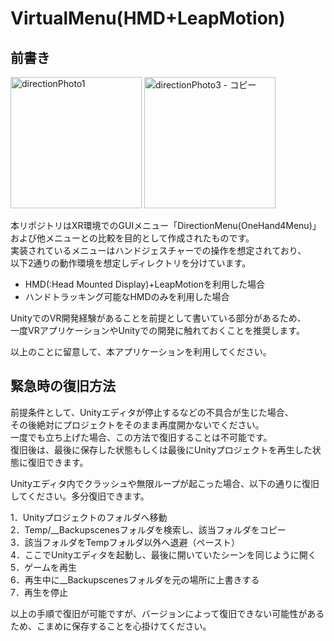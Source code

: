 # VirtualMenu(HMD+LeapMotion)

## 前書き
<img height="210" alt="directionPhoto1" src="https://github.com/user-attachments/assets/895c3370-8565-45d6-9a8b-6d0cccf834eb" />
<img height="210" alt="directionPhoto3 - コピー" src="https://github.com/user-attachments/assets/f89bea69-ece2-44a0-9f86-e524a22cca6a" />

本リポジトリはXR環境でのGUIメニュー「DirectionMenu(OneHand4Menu)」  
および他メニューとの比較を目的として作成されたものです。  
実装されているメニューはハンドジェスチャーでの操作を想定されており、  
以下2通りの動作環境を想定しディレクトリを分けています。
- HMD(:Head Mounted Display)+LeapMotionを利用した場合
- ハンドトラッキング可能なHMDのみを利用した場合

UnityでのVR開発経験があることを前提として書いている部分があるため、  
一度VRアプリケーションやUnityでの開発に触れておくことを推奨します。  

以上のことに留意して、本アプリケーションを利用してください。  

## 緊急時の復旧方法

前提条件として、Unityエディタが停止するなどの不具合が生じた場合、  
その後絶対にプロジェクトをそのまま再度開かないでください。  
一度でも立ち上げた場合、この方法で復旧することは不可能です。  
復旧後は、最後に保存した状態もしくは最後にUnityプロジェクトを再生した状態に復旧できます。  

Unityエディタ内でクラッシュや無限ループが起こった場合、以下の通りに復旧してください。多分復旧できます。  

1．Unityプロジェクトのフォルダへ移動  
2．Temp/__Backupscenesフォルダを検索し、該当フォルダをコピー   
3．該当フォルダをTempフォルダ以外へ退避（ペースト）  
4．ここでUnityエディタを起動し、最後に開いていたシーンを同じように開く  
5．ゲームを再生  
6．再生中に__Backupscenesフォルダを元の場所に上書きする  
7．再生を停止  

以上の手順で復旧が可能ですが、バージョンによって復旧できない可能性があるため、こまめに保存することを心掛けてください。  
